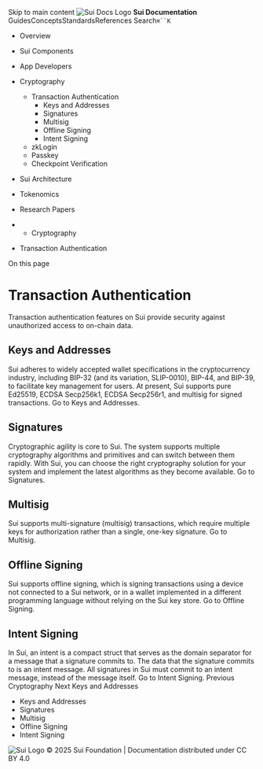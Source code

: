 Skip to main content
![Sui Docs Logo](https://docs.sui.io/img/sui-logo.svg)
**Sui Documentation**
GuidesConceptsStandardsReferences
Search`⌘``K`
  * Overview
  * Sui Components
  * App Developers
  * Cryptography
    * Transaction Authentication
      * Keys and Addresses
      * Signatures
      * Multisig
      * Offline Signing
      * Intent Signing
    * zkLogin
    * Passkey
    * Checkpoint Verification
  * Sui Architecture
  * Tokenomics
  * Research Papers


  *   * Cryptography
  * Transaction Authentication


On this page
# Transaction Authentication
Transaction authentication features on Sui provide security against unauthorized access to on-chain data.
## Keys and Addresses​
Sui adheres to widely accepted wallet specifications in the cryptocurrency industry, including BIP-32 (and its variation, SLIP-0010), BIP-44, and BIP-39, to facilitate key management for users. At present, Sui supports pure Ed25519, ECDSA Secp256k1, ECDSA Secp256r1, and multisig for signed transactions.
Go to Keys and Addresses.
## Signatures​
Cryptographic agility is core to Sui. The system supports multiple cryptography algorithms and primitives and can switch between them rapidly. With Sui, you can choose the right cryptography solution for your system and implement the latest algorithms as they become available.
Go to Signatures.
## Multisig​
Sui supports multi-signature (multisig) transactions, which require multiple keys for authorization rather than a single, one-key signature.
Go to Multisig.
## Offline Signing​
Sui supports offline signing, which is signing transactions using a device not connected to a Sui network, or in a wallet implemented in a different programming language without relying on the Sui key store.
Go to Offline Signing.
## Intent Signing​
In Sui, an intent is a compact struct that serves as the domain separator for a message that a signature commits to. The data that the signature commits to is an intent message. All signatures in Sui must commit to an intent message, instead of the message itself.
Go to Intent Signing.
Previous
Cryptography
Next
Keys and Addresses
  * Keys and Addresses
  * Signatures
  * Multisig
  * Offline Signing
  * Intent Signing


![Sui Logo](https://docs.sui.io/img/sui-logo-footer.svg)
© 2025 Sui Foundation | Documentation distributed under CC BY 4.0
